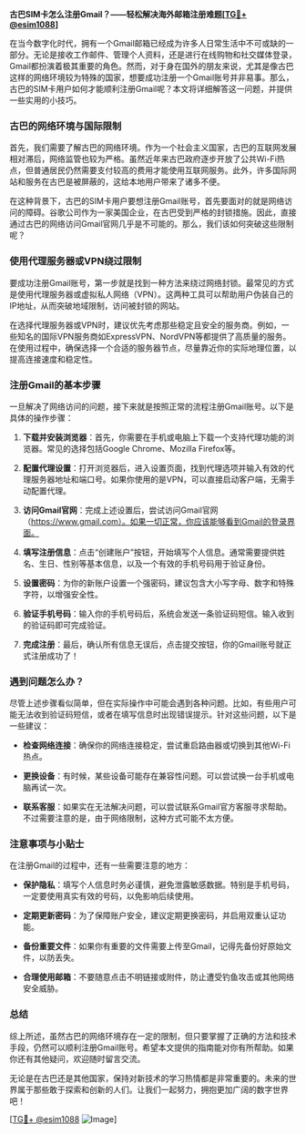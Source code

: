 **古巴SIM卡怎么注册Gmail？——轻松解决海外邮箱注册难题[[TG💪+ @esim1088](https://t.me/s/esim1088)]**

在当今数字化时代，拥有一个Gmail邮箱已经成为许多人日常生活中不可或缺的一部分。无论是接收工作邮件、管理个人资料，还是进行在线购物和社交媒体登录，Gmail都扮演着极其重要的角色。然而，对于身在国外的朋友来说，尤其是像古巴这样的网络环境较为特殊的国家，想要成功注册一个Gmail账号并非易事。那么，古巴的SIM卡用户如何才能顺利注册Gmail呢？本文将详细解答这一问题，并提供一些实用的小技巧。

### 古巴的网络环境与国际限制

首先，我们需要了解古巴的网络环境。作为一个社会主义国家，古巴的互联网发展相对滞后，网络监管也较为严格。虽然近年来古巴政府逐步开放了公共Wi-Fi热点，但普通居民仍然需要支付较高的费用才能使用互联网服务。此外，许多国际网站和服务在古巴是被屏蔽的，这给本地用户带来了诸多不便。

在这种背景下，古巴的SIM卡用户要想注册Gmail账号，首先要面对的就是网络访问的障碍。谷歌公司作为一家美国企业，在古巴受到严格的封锁措施。因此，直接通过古巴的网络访问Gmail官网几乎是不可能的。那么，我们该如何突破这些限制呢？

### 使用代理服务器或VPN绕过限制

要成功注册Gmail账号，第一步就是找到一种方法来绕过网络封锁。最常见的方式是使用代理服务器或虚拟私人网络（VPN）。这两种工具可以帮助用户伪装自己的IP地址，从而突破地域限制，访问被封锁的网站。

在选择代理服务器或VPN时，建议优先考虑那些稳定且安全的服务商。例如，一些知名的国际VPN服务商如ExpressVPN、NordVPN等都提供了高质量的服务。在使用过程中，确保选择一个合适的服务器节点，尽量靠近你的实际地理位置，以提高连接速度和稳定性。

### 注册Gmail的基本步骤

一旦解决了网络访问的问题，接下来就是按照正常的流程注册Gmail账号。以下是具体的操作步骤：

1. **下载并安装浏览器**：首先，你需要在手机或电脑上下载一个支持代理功能的浏览器。常见的选择包括Google Chrome、Mozilla Firefox等。
   
2. **配置代理设置**：打开浏览器后，进入设置页面，找到代理选项并输入有效的代理服务器地址和端口号。如果你使用的是VPN，可以直接启动客户端，无需手动配置代理。

3. **访问Gmail官网**：完成上述设置后，尝试访问Gmail官网（https://www.gmail.com）。如果一切正常，你应该能够看到Gmail的登录界面。

4. **填写注册信息**：点击“创建账户”按钮，开始填写个人信息。通常需要提供姓名、生日、性别等基本信息，以及一个有效的手机号码用于验证身份。

5. **设置密码**：为你的新账户设置一个强密码，建议包含大小写字母、数字和特殊字符，以增强安全性。

6. **验证手机号码**：输入你的手机号码后，系统会发送一条验证码短信。输入收到的验证码即可完成验证。

7. **完成注册**：最后，确认所有信息无误后，点击提交按钮，你的Gmail账号就正式注册成功了！

### 遇到问题怎么办？

尽管上述步骤看似简单，但在实际操作中可能会遇到各种问题。比如，有些用户可能无法收到验证码短信，或者在填写信息时出现错误提示。针对这些问题，以下是一些建议：

- **检查网络连接**：确保你的网络连接稳定，尝试重启路由器或切换到其他Wi-Fi热点。
  
- **更换设备**：有时候，某些设备可能存在兼容性问题。可以尝试换一台手机或电脑再试一次。

- **联系客服**：如果实在无法解决问题，可以尝试联系Gmail官方客服寻求帮助。不过需要注意的是，由于网络限制，这种方式可能不太方便。

### 注意事项与小贴士

在注册Gmail的过程中，还有一些需要注意的地方：

- **保护隐私**：填写个人信息时务必谨慎，避免泄露敏感数据。特别是手机号码，一定要使用真实有效的号码，以免影响后续使用。

- **定期更新密码**：为了保障账户安全，建议定期更换密码，并启用双重认证功能。

- **备份重要文件**：如果你有重要的文件需要上传至Gmail，记得先备份好原始文件，以防丢失。

- **合理使用邮箱**：不要随意点击不明链接或附件，防止遭受钓鱼攻击或其他网络安全威胁。

### 总结

综上所述，虽然古巴的网络环境存在一定的限制，但只要掌握了正确的方法和技术手段，仍然可以顺利注册Gmail账号。希望本文提供的指南能对你有所帮助。如果你还有其他疑问，欢迎随时留言交流。

无论是在古巴还是其他国家，保持对新技术的学习热情都是非常重要的。未来的世界属于那些敢于探索和创新的人们。让我们一起努力，拥抱更加广阔的数字世界吧！

[[TG💪+ @esim1088](https://t.me/s/esim1088) ![Image](https://i.postimg.cc/4NQfJmqS/Snipaste-2025-05-13-00-14-12.png)]
